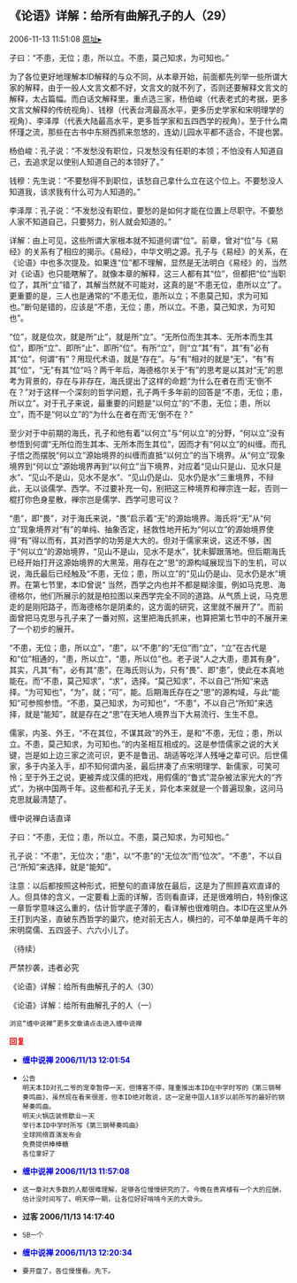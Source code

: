 ## 《论语》详解：给所有曲解孔子的人（29）
2006-11-13 11:51:08
[原址▸](http://www.fxgan.com/chan_time/2006_07_12/340.htm)



 



 


 子曰：“不患，无位；患，所以立。不患，莫己知求，为可知也。”


 


  为了各位更好地理解本ID解释的与众不同，从本章开始，前面都先列举一些所谓大家的解释，由于一般人文言文都不好，文言文的就不列了，否则还要解释文言文的解释，太占篇幅。而白话文解释里，重点选三家，杨伯峻（代表老式的考据，更多文言文解释的传统视角）、钱穆（代表台湾最高水平，更多历史学家和宋明理学的视角）、李泽厚（代表大陆最高水平，更多哲学家和五四西学的视角）。至于什么南怀瑾之流，那些在古书中东掰西抓来忽悠的，连幼儿园水平都不适合，不提也罢。


 


 杨伯峻：孔子说：“不发愁没有职位，只发愁没有任职的本领；不怕没有人知道自己，去追求足以使别人知道自己的本领好了。”


 
   钱穆：先生说：“不要愁得不到职位，该愁自己拿什么立在这个位上。不要愁没人知道我，该求我有什么可为人知道的。”


 
  李泽厚：孔子说：“不发愁没有职位，要愁的是如何才能在位置上尽职守。不要愁人家不知道自己，只要努力，别人就会知道的。”


 


 详解：由上可见，这些所谓大家根本就不知道何谓“位”。前章，曾对“位”与《易经》的关系有了相应的揭示。《易经》，中华文明之源。孔子与《易经》的关系，在《论语》中也多次提及。如果连“位”都不理解，显然是无法明白《易经》的，当然对《论语》也只能瞎解了。就像本章的解释，这三人都有其“位”，但都把“位”当职位了，其所“立”错了，其解当然就不可能对，这真的是“不患无位，患所以立”了。更重要的是，三人也是通常的“不患无位，患所以立；不患莫己知，求为可知也。”断句是错的，应该是“不患，无位；患，所以立。不患，莫己知求，为可知也”。


 


  “位”，就是位次，就是所“止”，就是所“立”。“无所位而生其本、无所本而生其位”，即所“立”、即所“止”、即所“位”。有所“立”，则“立”其“有”，其“有”必有其“位”，何谓“有”？用现代术语，就是“存在”。与“有”相对的就是“无”，“有”有其“位”，“无”有其“位”吗？两千年后，海德格尔关于“有”的思考是以其对“无”的思考为背景的，存在与非存在，海氏提出了这样的命题“为什么在者在而‘无’倒不在？”对于这样一个深刻的哲学问题，孔子两千多年前的回答是“不患，无位；患，所以立”。对于孔子来说，最重要的问题是“以何立”的“不患，无位；患，所以立”，而不是“何以立”的“为什么在者在而‘无’倒不在？”


 


  至少对于中前期的海氏，孔子和他有着“以何立”与“何以立”的分野，“何以立”没有参悟到何谓“无所位而生其本、无所本而生其位”，因而才有“何以立”的纠缠。而孔子悟之而摆脱“何以立”源始境界的纠缠而直抵“以何立”的当下境界。从“何立”现象境界到“何以立”源始境界再到“以何立”当下境界，对应着“见山只是山、见水只是水”、“见山不是山，见水不是水”、“见山仍是山、见水仍是水”三重境界，不辩此，无以谈儒学、西学。不过要补充一句，别把这三种境界和禅宗连一起，否则一棍打你色身星散，禅宗岂是儒学、西学可思可议？


 


  “患”，即“畏”，对于海氏来说，“畏”启示着“无”的源始境界。海氏将“无”从“何立”现象境界对“有”的单纯、抽象否定，拯救性地开拓为“何以立”的源始境界使得“有”得以而有，其对西学的功劳是大大的。但对于儒家来说，这还不够，困于“何以立”的源始境界，“见山不是山，见水不是水”，犹未脚跟落地。但后期海氏已经开始打开这源始境界的大黑笼，用存在之“思”的源构域展现当下的生机，可以说，海氏最后已经触及“不患，无位；患，所以立”的“见山仍是山、见水仍是水”境界。在第七节里，本ID曾说“ 当然，西学之内也并不都是糊涂蛋，例如马克思、海德格尔，他们所展示的就是柏拉图以来西学完全不同的道路。从气质上说，马克思走的是刚阳路子，而海德格尔是阴柔的，这方面的研究，这里就不展开了”。而前面曾把马克思与孔子来了一番对照，这里把海氏抓来，也算把第七节中的不展开来了一个初步的展开。


 


  “不患，无位；患，所以立”，“患”，以“不患”的“无位”而“立”，“立”在古代是和“位”相通的，“患，所以立”，“患，所以位”也。老子说“人之大患，患其有身”，其实，凡其“有”，必有其“患”，在海氏则认为，只有“畏”、即“患”，使此在本真地能在。而“不患，莫己知求”，“求”，选择。“莫己知求”，不以自己“所知”来选择。“为可知也”，“为”，就；“可”，能。后期海氏存在之“思”的源构域，与此“能知”可参照参悟。“不患，莫己知求，为可知也”，“不患”，不以自己“所知”来选择，就是“能知”，就是存在之“思”在天地人境界当下大易流行、生生不息。


 


  儒家，内圣、外王，“不在其位，不谋其政”的外王，是和“不患，无位；患，所以立。不患，莫己知求，为可知也。”的内圣相互相成的。这是参悟儒家之说的大关键，岂是如上边三家之流可识，更不是鲁迅、胡适等吃洋人残唾之辈可识。后世儒家，多于内圣入手，却不知何谓内圣，最后拼凑了点宋明理学、新儒家，可笑可怜；至于外王之说，更被弄成汉儒的把戏，用假儒的“鲁式”混杂被法家光大的“齐式”，为祸中国两千年。这些都和孔子无关，异化本来就是一个普遍现象，这问马克思就最清楚了。


 


 缠中说禅白话直译


 


 子曰：“不患，无位；患，所以立。不患，莫己知求，为可知也。”


 


 孔子说：“不患”，无位次；“患”，以“不患”的“无位次”而“位次”。“不患”，不以自己“所知”来选择，就是“能知”。


 


 注意：以后都按照这种形式，把整句的直译放在最后，这是为了照顾喜欢直译的人。但具体的含义，一定要看上面的详解，否则看直译，还是很难明白，特别像这一章哲学意味这么重的，估计哲学底子薄的，看详解也很难明白。本ID在这里从外王打到内圣，直破东西哲学的巢穴，绝对前无古人，横扫的，可不单单是两千年的宋明腐儒、五四竖子、六六小儿了。


 


 
  
   （待续）
  
  
   
  
  
   严禁抄袭，违者必究
  
  
   
  
  
   《论语》详解：给所有曲解孔子的人（30）
  
  
   
  
  
   《论语》详解：给所有曲解孔子的人（一）
  
  
   
  
  
   
  
  
   
    浏览“缠中说禅”更多文章请点击进入缠中说禅
   
  
 





<font color='red'>**回复**</font>


- <font color='blue'>**缠中说禅 2006/11/13 12:01:54**</font>
- ```
  公告
  明天本ID对孔二爷的宠幸暂停一天，但博客不停，隆重推出本ID在中学时写的《第三钢琴奏鸣曲》，虽然现在看来很差，但本ID绝对敢说，这一定是中国人18岁以前所写的最好的钢琴奏鸣曲。
  明天火锅店装修歇业一天
  举行本ID中学时所写《第三钢琴奏鸣曲》
  全球网络首演发布会
  免费提供棒棒糖
  各位拿好了
  ```
- <font color='blue'>**缠中说禅 2006/11/13 11:57:08**</font>
- ```
  这一章对大多数的人都很难理解，足够各位慢慢研究的了。今晚在贵宾楼有一个大的应酬，估计没时间写了。明天停一期，让各位好好啃啃今天的大骨头。
  ```
- **过客 2006/11/13 14:17:40**
- ```
  SB一个
  ```
- <font color='blue'>**缠中说禅 2006/11/13 12:20:34**</font>
- ```
  要开盘了，各位慢慢看。先下。
  ```
